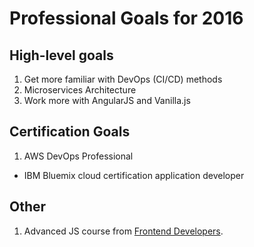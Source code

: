 # Professional Goals for 2016

## High-level goals
1. Get more familiar with DevOps (CI/CD) methods
2. Microservices Architecture
3. Work more with AngularJS and Vanilla.js


## Certification Goals
1. AWS DevOps Professional
- IBM Bluemix cloud certification application developer


## Other
 1. Advanced JS course from [Frontend Developers](https://frontendmasters.com/courses/).
